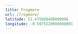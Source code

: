 ```yaml
---
title: Frogmore
url: /frogmore/
latitude: 51.475608400000006
longitude: -0.5975520000000001
---
```

